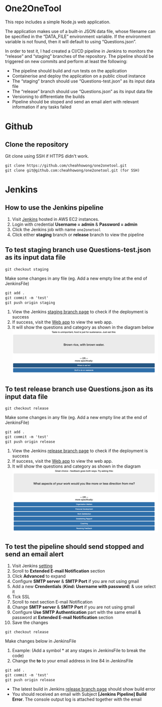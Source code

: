 # One2OneTool

This repo includes a simple Node.js web application. 

The application makes use of a built-in JSON data file, whose filename can be specified in the “DATA_FILE” environment variable. If the environment variable is not found, then it will default to using “Questions.json”.

In order to test it, I had created a CI/CD pipeline in Jenkins to monitors the “release” and “staging” branches of the repository. The pipeline should be triggered on new commits and perform at least the following:

- The pipeline should build and run tests on the application
- Containerise and deploy the application on a public cloud instance
- The “staging” branch should use “Questions-test.json” as its input data file
- The “release” branch should use “Questions.json” as its input data file
- Versioning to differentiate the builds
- Pipeline should be stoped and send an email alert with relevant information if any tasks failed

# Github

## Clone the repository
Git clone using SSH if HTTPS didn't work.
```
git clone https://github.com/cheahhowong/one2onetool.git
git clone git@github.com:cheahhowong/one2onetool.git (for SSH)
```

# Jenkins

## How to use the Jenkins pipeline
1. Visit [Jenkins](http://ec2-3-1-200-39.ap-southeast-1.compute.amazonaws.com:8080/) hosted in AWS EC2 instances.
2. Login with credential **Username = admin** & **Password = admin**
3. Click the Jenkins job with name `one2onetool`
4. Click either **staging** branch or **release** branch to view the pipeline

## To test **staging** branch use **Questions-test.json** as its input data file
``` 
git checkout staging 
```

Make some changes in any file (eg. Add a new empty line at the end of JenkinsFile)

```
git add .
git commit -m 'test'
git push origin staging
```
1. View the Jenkins [staging branch page](http://ec2-3-1-200-39.ap-southeast-1.compute.amazonaws.com:8080/job/one2onetool/job/staging/) to check if the deployment is success
2. If success, visit the [Web app](http://ec2co-ecsel-1l9l9yvh54yxb-1768850757.ap-southeast-1.elb.amazonaws.com:3000/) to view the web app.
3. It will show the questions and category as shown in the diagram below
![Questions-test](https://raw.githubusercontent.com/cheahhowong/one2onetool/master/screenshots/image2.png)

## To test **release** branch use **Questions.json** as its input data file
``` 
git checkout release 
```

Make some changes in any file (eg. Add a new empty line at the end of JenkinsFile)

```
git add .
git commit -m 'test'
git push origin release
```
1. View the Jenkins [release branch page](http://ec2-3-1-200-39.ap-southeast-1.compute.amazonaws.com:8080/job/one2onetool/job/release/) to check if the deployment is success
2. If success, visit the [Web app](http://ec2co-ecsel-1l9l9yvh54yxb-1768850757.ap-southeast-1.elb.amazonaws.com:3000/) to view the web app.
3. It will show the questions and category as shown in the diagram
![Questions](https://raw.githubusercontent.com/cheahhowong/one2onetool/master/screenshots/image1.png)

## To test the pipeline should send stopped and send an email alert
1. Visit Jenkins [setting](http://ec2-3-1-200-39.ap-southeast-1.compute.amazonaws.com:8080/manage/configure)
2. Scroll to **Extended E-mail Notification** section
3. Click **Advanced** to expand
4. Configure **SMTP server** & **SMTP Port** if you are not using gmail
5. Add a new **Crendentials** (**Kind: Username with password**) & use select it
6. Tick SSL
7. Scroll to next section E-mail Notification
8. Change **SMTP server** & **SMTP Port** if you are not using gmail
9. Configure **Use SMTP Authentication** part with the same email & password at **Extended E-mail Notification** section
10. Save the changes

``` 
git checkout release 
```

Make changes below in JenkinsFile 
1. Example: (Add a symbol * at any stages in JenkinsFile to break the code)
2. Change the **to** to your email address in line 84 in JenkinsFile

```
git add .
git commit -m 'test'
git push origin release
```

- The latest build in Jenkins [release branch page](http://ec2-3-1-200-39.ap-southeast-1.compute.amazonaws.com:8080/job/one2onetool/job/release/) should show build error
- You should received an email with Subject **[Jenkins Pipeline] Build Error**. The console output log is attached together with the email